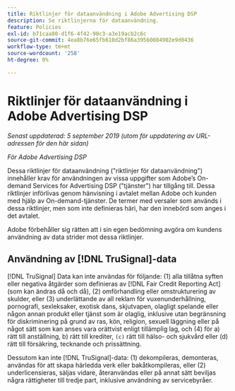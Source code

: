 ```yaml
---
title: Riktlinjer för dataanvändning i Adobe Advertising DSP
description: Se riktlinjerna för dataanvändning.
feature: Policies
exl-id: b71caa80-d1f6-4f42-90c3-a3e19acb2c6c
source-git-commit: 4ea8b76e65fb610d2bf86a39560084902e9d0436
workflow-type: tm+mt
source-wordcount: '258'
ht-degree: 0%

---
```


# Riktlinjer för dataanvändning i Adobe Advertising DSP

*Senast uppdaterad: 5 september 2019 (utom för uppdatering av URL-adressen för den här sidan)*

*För Adobe Advertising DSP*

Dessa riktlinjer för dataanvändning (&quot;riktlinjer för dataanvändning&quot;) innehåller krav för användningen av vissa uppgifter som Adobe’s On-demand Services for Advertising DSP (&quot;tjänster&quot;) har tillgång till. Dessa riktlinjer införlivas genom hänvisning i avtalet mellan Adobe och kunden med hjälp av On-demand-tjänster. De termer med versaler som används i dessa riktlinjer, men som inte definieras häri, har den innebörd som anges i det avtalet.

Adobe förbehåller sig rätten att i sin egen bedömning avgöra om kundens användning av data strider mot dessa riktlinjer.

## Användning av [!DNL TruSignal]-data

[!DNL TruSignal] Data kan inte användas för följande: (1) alla tillåtna syften eller negativa åtgärder som definieras av [!DNL Fair Credit Reporting Act] (som kan ändras då och då), (2) omförhandling eller omstrukturering av skulder, eller (3) underlättande av all reklam för vuxenunderhållning, pornografi, sexleksaker, exotisk dans, skjutvapen, olagligt spelande eller någon annan produkt eller tjänst som är olaglig, inklusive utan begränsning för diskriminering på grund av ras, kön, religion, sexuell läggning eller på något sätt som kan anses vara orättvist enligt tillämplig lag, och (4) för a) rätt till anställning, b) rätt till krediter, `(c)` rätt till hälso- och sjukvård eller (d) rätt till försäkring, tecknande och prissättning.<!-- I used backticks in the previous sentence to prevent ( c ) from displaying as a copyright symbol. I think the OS does that. Using HTML code for the parentheses doesn't prevent it. -->

Dessutom kan inte [!DNL TruSignal]-data: (1) dekompileras, demonteras, användas för att skapa härledda verk eller bakåtkompileras, eller (2) underlicensieras, säljas vidare, återanvändas eller på annat sätt beviljas några rättigheter till tredje part, inklusive användning av servicebyråer.
